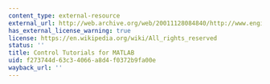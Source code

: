 ```yaml
---
content_type: external-resource
external_url: http://web.archive.org/web/20011128084840/http://www.engin.umich.edu/group/ctm/
has_external_license_warning: true
license: https://en.wikipedia.org/wiki/All_rights_reserved
status: ''
title: Control Tutorials for MATLAB
uid: f273744d-63c3-4066-a8d4-f0372b9fa00e
wayback_url: ''
---
```

